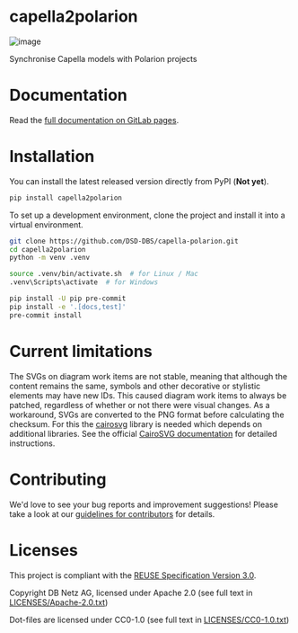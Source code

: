 <!--
 ~ Copyright DB Netz AG and contributors
 ~ SPDX-License-Identifier: Apache-2.0
 -->

# capella2polarion

<!-- prettier-ignore -->
![image](https://github.com/DSD-DBS/capella-polarion/actions/workflows/build-test-publish.yml/badge.svg)

Synchronise Capella models with Polarion projects

# Documentation

<!-- prettier-ignore -->
Read the [full documentation on GitLab pages](https://dsd-dbs.github.io/capella-polarion).

# Installation

You can install the latest released version directly from PyPI (**Not yet**).

```zsh
pip install capella2polarion
```

To set up a development environment, clone the project and install it into a
virtual environment.

```zsh
git clone https://github.com/DSD-DBS/capella-polarion.git
cd capella2polarion
python -m venv .venv

source .venv/bin/activate.sh  # for Linux / Mac
.venv\Scripts\activate  # for Windows

pip install -U pip pre-commit
pip install -e '.[docs,test]'
pre-commit install
```
# Current limitations
The SVGs on diagram work items are not stable, meaning that although the content remains the same, symbols and other decorative or stylistic elements may have new IDs. This caused diagram work items to always be patched, regardless of whether or not there were visual changes. As a workaround, SVGs are converted to the PNG format before calculating the checksum. For this the [cairosvg](https://pypi.org/project/CairoSVG/) library is needed which depends on additional libraries. See the official [CairoSVG documentation](https://cairosvg.org/documentation/#installation) for detailed instructions.

# Contributing

We'd love to see your bug reports and improvement suggestions! Please take a
look at our [guidelines for contributors](CONTRIBUTING.md) for details.

# Licenses

This project is compliant with the
[REUSE Specification Version 3.0](https://git.fsfe.org/reuse/docs/src/commit/d173a27231a36e1a2a3af07421f5e557ae0fec46/spec.md).

Copyright DB Netz AG, licensed under Apache 2.0 (see full text in
[LICENSES/Apache-2.0.txt](LICENSES/Apache-2.0.txt))

Dot-files are licensed under CC0-1.0 (see full text in
[LICENSES/CC0-1.0.txt](LICENSES/CC0-1.0.txt))
